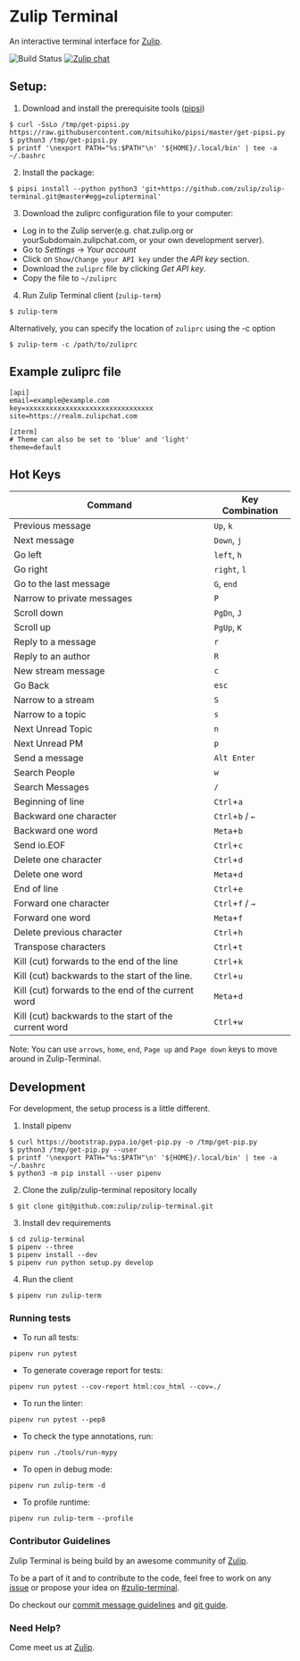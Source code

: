 # Zulip Terminal

An interactive terminal interface for [Zulip](https://zulipchat.com).

![Build Status](https://travis-ci.org/zulip/zulip-terminal.svg?branch=master)  [![Zulip chat](https://img.shields.io/badge/zulip-join_chat-brightgreen.svg)](https://chat.zulip.org/#narrow/stream/206-zulip-terminal)

## Setup:

1. Download and install the prerequisite tools ([pipsi](https://github.com/mitsuhiko/pipsi))
```
$ curl -SsLo /tmp/get-pipsi.py https://raw.githubusercontent.com/mitsuhiko/pipsi/master/get-pipsi.py
$ python3 /tmp/get-pipsi.py
$ printf '\nexport PATH="%s:$PATH"\n' '${HOME}/.local/bin' | tee -a ~/.bashrc
```

2. Install the package:
```
$ pipsi install --python python3 'git+https://github.com/zulip/zulip-terminal.git@master#egg=zulipterminal'
```

3. Download the zuliprc configuration file to your computer:

- Log in to the Zulip server(e.g. chat.zulip.org or yourSubdomain.zulipchat.com, or your own development server).
- Go to _Settings_ -> _Your account_
- Click on `Show/Change your API key` under the _API key_ section.
- Download the `zuliprc` file by clicking _Get API key_.
- Copy the file to `~/zuliprc`

4. Run Zulip Terminal client (`zulip-term`)
```
$ zulip-term
```
Alternatively, you can specify the location of `zuliprc` using the -c option
```
$ zulip-term -c /path/to/zuliprc
```

## Example zuliprc file
```
[api]
email=example@example.com
key=xxxxxxxxxxxxxxxxxxxxxxxxxxxxxxxx
site=https://realm.zulipchat.com

[zterm]
# Theme can also be set to 'blue' and 'light'
theme=default
```


## Hot Keys
| Command                                               | Key Combination    |
| ----------------------------------------------------- | ------------------ |
| Previous message                                      | `Up`, `k`          |
| Next message                                          | `Down`, `j`        |
| Go left                                               | `left`, `h`        |
| Go right                                              | `right`, `l`       |
| Go to the last message                                | `G`, `end`         |
| Narrow to private messages                            | `P`                |
| Scroll down                                           | `PgDn`, `J`        |
| Scroll up                                             | `PgUp`, `K`        |
| Reply to a message                                    | `r`                |
| Reply to an author                                    | `R`                |
| New stream message                                    | `c`                |
| Go Back                                               | `esc`              |
| Narrow to a stream                                    | `S`                |
| Narrow to a topic                                     | `s`                |
| Next Unread Topic                                     | `n`                |
| Next Unread PM                                        | `p`                |
| Send a message                                        | `Alt Enter`        |
| Search People                                         | `w`                |
| Search Messages                                       | `/`                |
| Beginning of line                                     | `Ctrl`+`a`         |
| Backward one character                                | `Ctrl`+`b` / `←`   |
| Backward one word                                     | `Meta`+`b`         |
| Send io.EOF                                           | `Ctrl`+`c`         |
| Delete one character                                  | `Ctrl`+`d`         |
| Delete one word                                       | `Meta`+`d`         |
| End of line                                           | `Ctrl`+`e`         |
| Forward one character                                 | `Ctrl`+`f` / `→`   |
| Forward one word                                      | `Meta`+`f`         |
| Delete previous character                             | `Ctrl`+`h`         |
| Transpose characters                                  | `Ctrl`+`t`         |
| Kill (cut) forwards to the end of the line            | `Ctrl`+`k`         |
| Kill (cut) backwards to the start of the line.        | `Ctrl`+`u`         |
| Kill (cut) forwards to the end of the current word    | `Meta`+`d`         |
| Kill (cut) backwards to the start of the current word | `Ctrl`+`w`         |

Note: You can use `arrows`, `home`, `end`, `Page up` and `Page down` keys to move around in Zulip-Terminal.

## Development

For development, the setup process is a little different.

1. Install pipenv
```
$ curl https://bootstrap.pypa.io/get-pip.py -o /tmp/get-pip.py
$ python3 /tmp/get-pip.py --user
$ printf '\nexport PATH="%s:$PATH"\n' '${HOME}/.local/bin' | tee -a ~/.bashrc
$ python3 -m pip install --user pipenv
```

2. Clone the zulip/zulip-terminal repository locally
```
$ git clone git@github.com:zulip/zulip-terminal.git
```

3. Install dev requirements
```
$ cd zulip-terminal
$ pipenv --three
$ pipenv install --dev
$ pipenv run python setup.py develop
```

4. Run the client
```
$ pipenv run zulip-term
```

### Running tests

* To run all tests:
```
pipenv run pytest
```

* To generate coverage report for tests:
```
pipenv run pytest --cov-report html:cov_html --cov=./
```

* To run the linter:
```
pipenv run pytest --pep8
```

* To check the type annotations, run:
```
pipenv run ./tools/run-mypy
```

* To open in debug mode:
```
pipenv run zulip-term -d
```

* To profile runtime:
```
pipenv run zulip-term --profile
```

### Contributor Guidelines

Zulip Terminal is being build by an awesome community of [Zulip](https://zulipchat.com/team).

To be a part of it and to contribute to the code, feel free to work on any [issue](https://github.com/zulip/zulip-terminal/issues) or propose your idea on
[#zulip-terminal](https://chat.zulip.org/#narrow/stream/206-zulip-terminal).

Do checkout our [commit message guidelines](http://zulip.readthedocs.io/en/latest/contributing/version-control.html) and
[git guide](http://zulip.readthedocs.io/en/latest/git/index.html).

### **Need Help?**
Come meet us at [Zulip](https://chat.zulip.org/#narrow/stream/206-zulip-terminal).
